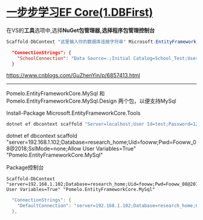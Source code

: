 

# [一步步学习EF Core(1.DBFirst)](https://www.cnblogs.com/GuZhenYin/p/6857413.html)

在VS的**工具**选项中,选择**NuGet包管理器,**选择**程序包管理控制台**

```csharp
Scaffold-DbContext "这里输入你的数据库连接字符串" Microsoft.EntityFrameworkCore.SqlServer
```

```json
  "ConnectionStrings": {
    "SchoolConnection": "Data Source=.;Initial Catalog=School_Test;User ID=**;Password=***;MultipleActiveResultSets=true"
  }
```



https://www.cnblogs.com/GuZhenYin/p/6857413.html

---



Pomelo.EntityFrameworkCore.MySql	和 
Pomelo.EntityFrameworkCore.MySql.Design		两个包，以便支持MySql

Install-Package Microsoft.EntityFrameworkCore.Tools



```csharp
dotnet ef dbcontext scaffold "Server=localhost;User Id=test;Password=123456;Database=TestDb" "Pomelo.EntityFrameworkCore.MySql"
```

dotnet ef dbcontext scaffold "server=192.168.1.102;Database=research_home;Uid=fooww;Pwd=Fooww_08@2018;SslMode=none;Allow User Variables=True" "Pomelo.EntityFrameworkCore.MySql"



Package控制台

```
Scaffold-DbContext "server=192.168.1.102;Database=research_home;Uid=fooww;Pwd=Fooww_08@2018;SslMode=none;Allow User Variables=True" "Pomelo.EntityFrameworkCore.MySql"
```



```csharp
  "ConnectionStrings": {
    "DefaultConnection": "server=192.168.1.102;Database=research_home;Uid=fooww;Pwd=Fooww_08@2018;SslMode=none;Allow User Variables=True"
  },
```



